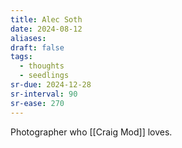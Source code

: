 ```yaml
---
title: Alec Soth
date: 2024-08-12
aliases: 
draft: false
tags:
  - thoughts
  - seedlings
sr-due: 2024-12-28
sr-interval: 90
sr-ease: 270
---
```

Photographer who [[Craig Mod]] loves.